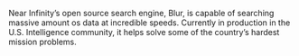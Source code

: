 Near Infinity’s open source search engine, Blur, is capable of searching massive amount os data at incredible speeds. Currently in production in the U.S. Intelligence community, it helps solve some of the country’s hardest mission problems. 
